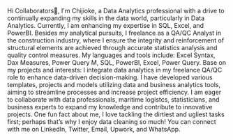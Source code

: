 Hi Collaborators👋, I'm Chijioke, a Data Analytics professional with a drive to continually expanding my skills in the data world, particularly in Data Analytics. Currently, I am enhancing my expertise in SQL, Excel, and PowerBI. Besides my analytical pursuits, I freelance as a QA/QC Analyst in the construction industry, where I ensure the integrity and reinforcement of structural elements are achieved through accurate statistics analysis and quality control measures.
My languages and tools include: Excel Syntax, Dax Measures, Power Query M, SQL, PowerBI, Excel, Power Query.
Base on my projects and interests: I integrate data analytics in my freelance QA/QC role to enhance data-driven decision-making. I have developed various templates, projects and models utilizing data and business analytics tools, aiming to streamline processes and increase project efficiency.
I am eager to collaborate with data professionals, maritime logistcs, statisticians, and business experts to expand my knowledge and contribute to innovative projects.
One fun fact about me, I love tackling the dirtiest and ugliest tasks first; perhaps that’s why I enjoy data cleaning so much!
You can connect with me on LinkedIn, Twitter, Email, Upwork, and WhatsApp. 
